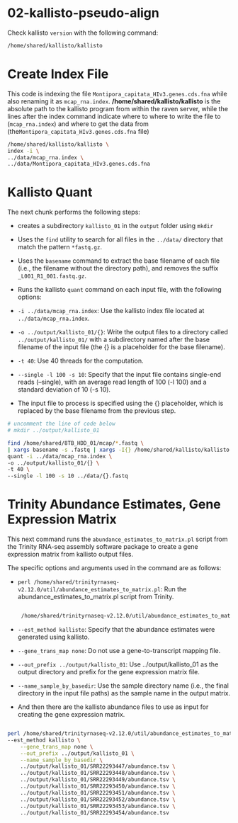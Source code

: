02-kallisto-pseudo-align
================

Check kallisto `version` with the following command:

``` bash
/home/shared/kallisto/kallisto
```

# Create Index File

This code is indexing the file `Montipora_capitata_HIv3.genes.cds.fna`
while also renaming it as `mcap_rna.index`.
**/home/shared/kallisto/kallisto** is the absolute path to the kallisto
program from within the raven server, while the lines after the index
command indicate where to where to write the file to (`mcap_rna.index`)
and where to get the data from
(the`Montipora_capitata_HIv3.genes.cds.fna` file)

``` bash
/home/shared/kallisto/kallisto \
index -i \
../data/mcap_rna.index \
../data/Montipora_capitata_HIv3.genes.cds.fna
```

# Kallisto Quant

The next chunk performs the following steps:

- creates a subdirectory `kallisto_01` in the `output` folder using
  `mkdir`

- Uses the `find` utility to search for all files in the `../data/`
  directory that match the pattern `*fastq.gz`.

- Uses the `basename` command to extract the base filename of each file
  (i.e., the filename without the directory path), and removes the
  suffix `_L001_R1_001.fastq.gz`.

- Runs the kallisto `quant` command on each input file, with the
  following options:

- `-i ../data/mcap_rna.index`: Use the kallisto index file located at
  `../data/mcap_rna.index`.

- `-o ../output/kallisto_01/{}`: Write the output files to a directory
  called `../output/kallisto_01/` with a subdirectory named after the
  base filename of the input file (the {} is a placeholder for the base
  filename).

- `-t 40`: Use 40 threads for the computation.

- `--single -l 100 -s 10`: Specify that the input file contains
  single-end reads (–single), with an average read length of 100
  (-l 100) and a standard deviation of 10 (-s 10).

- The input file to process is specified using the {} placeholder, which
  is replaced by the base filename from the previous step.

``` bash
# uncomment the line of code below 
# mkdir ../output/kallisto_01

find /home/shared/8TB_HDD_01/mcap/*.fastq \
| xargs basename -s .fastq | xargs -I{} /home/shared/kallisto/kallisto \
quant -i ../data/mcap_rna.index \
-o ../output/kallisto_01/{} \
-t 40 \
--single -l 100 -s 10 ../data/{}.fastq
```

# Trinity Abundance Estimates, Gene Expression Matrix

This next command runs the `abundance_estimates_to_matrix.pl` script
from the Trinity RNA-seq assembly software package to create a gene
expression matrix from kallisto output files.

The specific options and arguments used in the command are as follows:

- `perl /home/shared/trinityrnaseq-v2.12.0/util/abundance_estimates_to_matrix.pl`:
  Run the abundance_estimates_to_matrix.pl script from Trinity.

  ``` bash

   /home/shared/trinityrnaseq-v2.12.0/util/abundance_estimates_to_matrix.pl
  ```

- `--est_method kallisto`: Specify that the abundance estimates were
  generated using kallisto.

- `--gene_trans_map none`: Do not use a gene-to-transcript mapping file.

- `--out_prefix ../output/kallisto_01`: Use ../output/kallisto_01 as the
  output directory and prefix for the gene expression matrix file.

- `--name_sample_by_basedir`: Use the sample directory name (i.e., the
  final directory in the input file paths) as the sample name in the
  output matrix.

- And then there are the kallisto abundance files to use as input for
  creating the gene expression matrix.

``` bash

perl /home/shared/trinityrnaseq-v2.12.0/util/abundance_estimates_to_matrix.pl \
--est_method kallisto \
    --gene_trans_map none \
    --out_prefix ../output/kallisto_01 \
    --name_sample_by_basedir \
    ../output/kallisto_01/SRR22293447/abundance.tsv \
    ../output/kallisto_01/SRR22293448/abundance.tsv \
    ../output/kallisto_01/SRR22293449/abundance.tsv \
    ../output/kallisto_01/SRR22293450/abundance.tsv \
    ../output/kallisto_01/SRR22293451/abundance.tsv \
    ../output/kallisto_01/SRR22293452/abundance.tsv \
    ../output/kallisto_01/SRR22293453/abundance.tsv \
    ../output/kallisto_01/SRR22293454/abundance.tsv 
```
